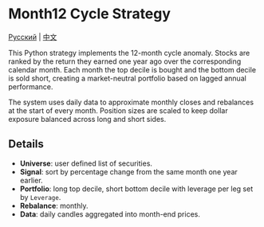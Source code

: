 # Month12 Cycle Strategy

[Русский](README_ru.md) | [中文](README_zh.md)

This Python strategy implements the 12​-month cycle anomaly. Stocks are ranked by the return they earned one year ago over the corresponding calendar month. Each month the top decile is bought and the bottom decile is sold short, creating a market-neutral portfolio based on lagged annual performance.

The system uses daily data to approximate monthly closes and rebalances at the start of every month. Position sizes are scaled to keep dollar exposure balanced across long and short sides.

## Details

- **Universe**: user defined list of securities.
- **Signal**: sort by percentage change from the same month one year earlier.
- **Portfolio**: long top decile, short bottom decile with leverage per leg set by `Leverage`.
- **Rebalance**: monthly.
- **Data**: daily candles aggregated into month-end prices.
